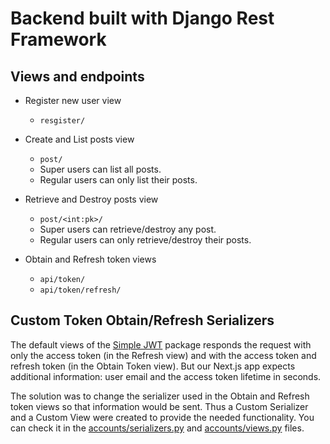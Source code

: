 # Backend built with Django Rest Framework

## Views and endpoints
- Register new user view
    - `resgister/`

- Create and List posts view
    - `post/`
    - Super users can list all posts.
    - Regular users can only list their posts.

- Retrieve and Destroy posts view
    - `post/<int:pk>/`
    - Super users can retrieve/destroy any post.
    - Regular users can only retrieve/destroy their posts.

- Obtain and Refresh token views
    - `api/token/`
    - `api/token/refresh/`

## Custom Token Obtain/Refresh Serializers
The default views of the [Simple JWT](https://github.com/jazzband/djangorestframework-simplejwt) package responds the request with only the access token (in the Refresh view) and with the access token and refresh token (in the Obtain Token view). But our Next.js app expects additional information: user email and the access token lifetime in seconds.

The solution was to change the serializer used in the Obtain and Refresh token views so that information would be sent. Thus a Custom Serializer and a Custom View were created to provide the needed functionality. You can check it in the [accounts/serializers.py](/django_backend//accounts/serializers.py) and [accounts/views.py](/django_backend/accounts/views.py) files.

